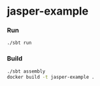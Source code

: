 # jasper-example

### Run

```bash
./sbt run
```

### Build

```bash
./sbt assembly
docker build -t jasper-example .
```
